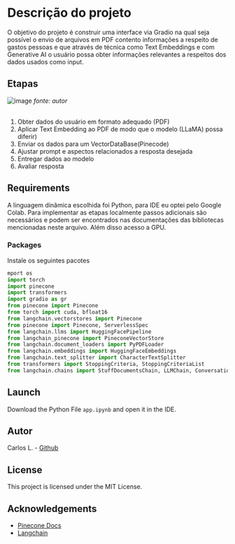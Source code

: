 # Descrição do projeto

O objetivo do projeto é construir uma interface via Gradio na qual seja possível o envio de arquivos em PDF contento informações a respeito de gastos pessoas e que através de técnica como Text Embeddings e com Generative AI o usuário possa obter informações relevantes a respeitos dos dados usados como input.

## Etapas
![image](https://github.com/CllsPy/Generative_AI/assets/96326019/920681bf-d869-4db2-aea6-a14b94ba0c8b)
*fonte: autor*
<br>
<br>

1. Obter dados do usuário em formato adequado (PDF)
2. Aplicar Text Embedding ao PDF de modo que o modelo (LLaMA) possa diferir)
3. Enviar os dados para um VectorDataBase(Pinecode)
4. Ajustar prompt e aspectos relacionados a resposta desejada
5. Entregar dados ao modelo
6. Avaliar resposta

## Requirements
A linguagem dinâmica escolhida foi Python, para IDE eu optei pelo Google Colab. Para implementar as etapas localmente passos adicionais são necessários e podem ser encontrados nas documentações das bibliotecas mencionadas neste arquivo. Além disso acesso a GPU.

### Packages
Instale os seguintes pacotes

``` Python
mport os
import torch
import pinecone
import transformers
import gradio as gr
from pinecone import Pinecone
from torch import cuda, bfloat16
from langchain.vectorstores import Pinecone
from pinecone import Pinecone, ServerlessSpec
from langchain.llms import HuggingFacePipeline
from langchain_pinecone import PineconeVectorStore
from langchain.document_loaders import PyPDFLoader
from langchain.embeddings import HuggingFaceEmbeddings
from langchain.text_splitter import CharacterTextSplitter
from transformers import StoppingCriteria, StoppingCriteriaList
from langchain.chains import StuffDocumentsChain, LLMChain, ConversationalRetrievalChain
```

## Launch
Download the Python File `app.ipynb` and open it in the IDE.

## Autor
Carlos L. - [Github](https://github.com/CllsPy)

## License
This project is licensed under the MIT License.

## Acknowledgements

- [Pinecone Docs](https://docs.pinecone.io/integrations/langchain)
- [Langchain](https://www.langchain.com/)
